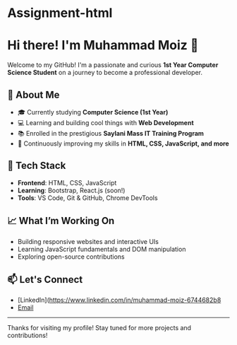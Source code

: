 # Assignment-html

# Hi there! I'm Muhammad Moiz 👋

Welcome to my GitHub! I'm a passionate and curious **1st Year Computer Science Student** on a journey to become a professional developer.

## 🚀 About Me

- 🎓 Currently studying **Computer Science (1st Year)**
- 💻 Learning and building cool things with **Web Development**
- 📚 Enrolled in the prestigious **Saylani Mass IT Training Program**
- 🌱 Continuously improving my skills in **HTML, CSS, JavaScript, and more**

## 🔧 Tech Stack

- **Frontend**: HTML, CSS, JavaScript
- **Learning**: Bootstrap, React.js (soon!)
- **Tools**: VS Code, Git & GitHub, Chrome DevTools

## 📈 What I’m Working On

- Building responsive websites and interactive UIs
- Learning JavaScript fundamentals and DOM manipulation
- Exploring open-source contributions

## 📫 Let's Connect

- [LinkedIn](https://www.linkedin.com/in/muhammad-moiz-6744682b8 
- [Email](reachmoizakhter@gmail.com)

---

Thanks for visiting my profile! Stay tuned for more projects and contributions!

